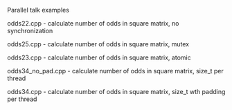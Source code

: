 Parallel talk examples

odds22.cpp - calculate number of odds in square matrix, no synchronization

odds25.cpp - calculate number of odds in square matrix, mutex

odds23.cpp - calculate number of odds in square matrix, atomic

odds34\_no\_pad.cpp - calculate number of odds in square matrix, size\_t per thread

odds34.cpp - calculate number of odds in square matrix, size\_t wth padding per thread

